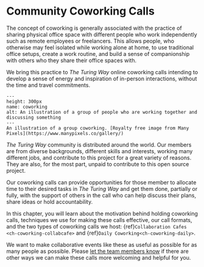 # Community Coworking Calls

The concept of coworking is generally associated with the practice of sharing physical office space with different people who work independently such as remote employees or freelancers.
This allows people, who otherwise may feel isolated while working alone at home, to use traditional office setups, create a work routine, and build a sense of companionship with others who they share their office spaces with.

We bring this practice to _The Turing Way_ online coworking calls intending to develop a sense of energy and inspiration of in-person interactions, without the time and travel commitments.

```{figure} ../figures/coworking.png
---
height: 300px
name: coworking
alt: An illustration of a group of people who are working together and discussing something
---
An illustration of a group coworking. [Royalty free image from Many Pixels](https://www.manypixels.co/gallery/)
```

_The Turing Way_ community is distributed around the world.
Our members are from diverse backgrounds, different skills and interests, working many different jobs, and contribute to this project for a great variety of reasons.
They are also, for the most part, unpaid to contribute to this open source project.

Our coworking calls can provide opportunities for those member to allocate time to their desired tasks in _The Turing Way_ and get them done, partially or fully, with the support of others in the call who can help discuss their plans, share ideas or hold accountability.

In this chapter, you will learn about the motivation behind holding coworking calls, techniques we use for making these calls effective, our call formats, and the two types of coworking calls we host: {ref}`Collaboration Cafes <ch-coworking-collabcafe>` and {ref}`Daily Coworking<ch-coworking-daily>`.

We want to make collaborative events like these as useful as possible for as many people as possible.
Please [let the team members know](/README.md#get-in-touch) if there are other ways we can make these calls more welcoming and helpful for you.
